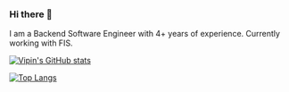 ### Hi there 👋

I am a Backend Software Engineer with 4+ years of experience. Currently working with FIS.

<!--
**vipi-n/vipi-n** is a ✨ _special_ ✨ repository because its `README.md` (this file) appears on your GitHub profile.

Here are some ideas to get you started:

- 🔭 I’m currently working on ...
- 🌱 I’m currently learning ...
- 👯 I’m looking to collaborate on ...
- 🤔 I’m looking for help with ...
- 💬 Ask me about ...
- 📫 How to reach me: ...
- 😄 Pronouns: ...
- ⚡ Fun fact: ...
-->

[![Vipin's GitHub stats](https://github-readme-stats.vercel.app/api?username=vipi-n&show_icons=true&theme=radical)](https://github.com/vipi-n/github-readme-stats)

[![Top Langs](https://github-readme-stats.vercel.app/api/top-langs/?username=vipi-n&layout=compact&theme=radical)](https://github.com/vipi-n/github-readme-stats)



